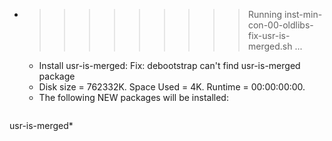 * >>>>>>>>> Running inst-min-con-00-oldlibs-fix-usr-is-merged.sh ...
  * Install usr-is-merged: Fix: debootstrap can't find usr-is-merged package
  * Disk size = 762332K. Space Used = 4K. Runtime = 00:00:00:00.
  * The following NEW packages will be installed:
  ```bash
usr-is-merged*
  ```
